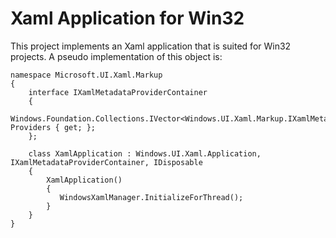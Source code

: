# Xaml Application for Win32

This project implements an Xaml application that is suited for Win32 projects.
A pseudo implementation of this object is:
```
namespace Microsoft.UI.Xaml.Markup
{
    interface IXamlMetadataProviderContainer
    {
        Windows.Foundation.Collections.IVector<Windows.UI.Xaml.Markup.IXamlMetadataProvider> Providers { get; };
    };

    class XamlApplication : Windows.UI.Xaml.Application, IXamlMetadataProviderContainer, IDisposable
    {
        XamlApplication()
        {
           WindowsXamlManager.InitializeForThread();
        }
    }
}
```

